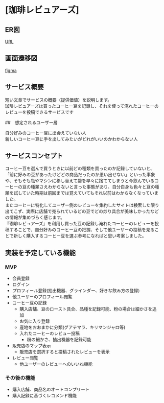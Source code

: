 # [珈琲レビュアーズ]


## ER図
[URL](https://gyazo.com/b2e98951a255c23950b8e47e574e5d46)

## 画面遷移図
[figma](https://www.figma.com/file/frDfOydyzsAVZaFIgzxdCp/%E7%94%BB%E9%9D%A2%E9%81%B7%E7%A7%BB%E5%9B%B3?type=design&node-id=0%3A1&mode=design&t=Epi3OEB0cMYuXvA5-1)

## サービス概要
短い文章でサービスの概要（提供価値）を説明します。  
珈琲レビュアーズは買ったコーヒー豆を記録し、それを使って淹れたコーヒーのレビューを投稿できるサービスです

##　想定されるユーザー層

自分好みのコーヒー豆に出会えていない人  
新しいコーヒー豆に手を出してみたいがどれがいいのかわからない人  

## サービスコンセプト

コーヒー豆を選んで買うときに以前どの種類を買ったのか記録していないと、「前に好みの豆があったけどどの商品だったのか思い出せない」といった事象や、そもそも瓶やマシンに移し替えて袋を早々に捨ててしまうと今飲んでいるコーヒーの豆の種類さえわからないと言った事態があり、自分自身も色々と豆の種類を試していた時期は前回までは覚えていてもそれ以前はわからなくなっていました。  
またコーヒーに特化してユーザー側のレビューを集約したサイトは検索した限り出てこず、実際に店舗で売られているどの豆でどの炒り具合が美味しかったなどの情報が集めづらく感じます。  
『珈琲レビュアーズ』を利用し買った豆の記録し淹れたコーヒーのレビューを投稿することで、自分好みのコーヒー豆の把握、そして他ユーザーの投稿を見ることで新しく購入するコーヒー豆を選ぶ参考になればと思い考案しました。  


## 実装を予定している機能
### MVP
* 会員登録
* ログイン
* プロフィール登録(抽出機器、グラインダー、好きな飲み方の登録)
* 他ユーザーのプロフィール閲覧
* コーヒー豆の記録
  * 購入店舗、豆のロースト具合、品種を記録可能、粉の場合は細かさを追加
  * お気に入り登録
  * 産地をおおまかに分類(グアテマラ、キリマンジャロ等)
  * 入れたコーヒーのレビュー投稿
    * 粉の細かさ、抽出機器を記録可能
* 販売店のマップ表示
  * 販売店を選択すると投稿されたレビューを表示
* レビュー閲覧
  * 他ユーザーのレビューへのいいね機能


### その後の機能
* 購入店舗、商品名のオートコンプリート
* 購入記録に基づくレコメンド機能